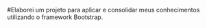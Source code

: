 #Elaborei um projeto para aplicar e consolidar meus conhecimentos utilizando o framework Bootstrap.
